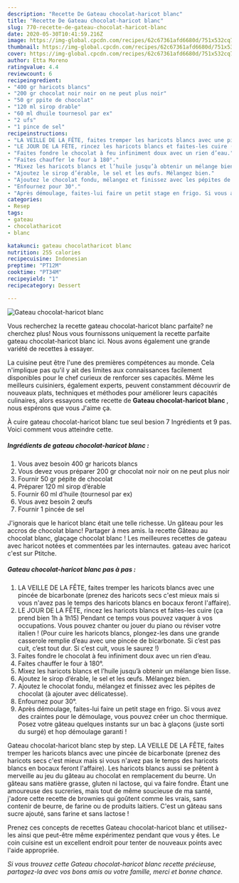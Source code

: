```yaml
---
description: "Recette De Gateau chocolat-haricot blanc"
title: "Recette De Gateau chocolat-haricot blanc"
slug: 770-recette-de-gateau-chocolat-haricot-blanc
date: 2020-05-30T10:41:59.216Z
image: https://img-global.cpcdn.com/recipes/62c67361afd6680d/751x532cq70/gateau-chocolat-haricot-blanc-photo-principale-de-la-recette.jpg
thumbnail: https://img-global.cpcdn.com/recipes/62c67361afd6680d/751x532cq70/gateau-chocolat-haricot-blanc-photo-principale-de-la-recette.jpg
cover: https://img-global.cpcdn.com/recipes/62c67361afd6680d/751x532cq70/gateau-chocolat-haricot-blanc-photo-principale-de-la-recette.jpg
author: Etta Moreno
ratingvalue: 4.4
reviewcount: 6
recipeingredient:
- "400 gr haricots blancs"
- "200 gr chocolat noir noir on ne peut plus noir"
- "50 gr ppite de chocolat"
- "120 ml sirop drable"
- "60 ml dhuile tournesol par ex"
- "2 ufs"
- "1 pince de sel"
recipeinstructions:
- "LA VEILLE DE LA FÊTE, faites tremper les haricots blancs avec une pincée de bicarbonate (prenez des haricots secs c&#39;est mieux mais si vous n&#39;avez pas le temps des haricots blancs en bocaux feront l&#39;affaire)."
- "LE JOUR DE LA FÊTE, rincez les haricots blancs et faites-les cuire (ça prend bien 1h à 1h15) Pendant ce temps vous pouvez vaquer à vos occupations. Vous pouvez chanter ou jouer du piano ou réviser votre italien ! (Pour cuire les haricots blancs, plongez-les dans une grande casserole remplie d’eau avec une pincée de bicarbonate. Si c’est pas cuit, c’est tout dur. Si c’est cuit, vous le saurez !)"
- "Faites fondre le chocolat à feu infiniment doux avec un rien d’eau."
- "Faites chauffer le four à 180°."
- "Mixez les haricots blancs et l’huile jusqu’à obtenir un mélange bien lisse."
- "Ajoutez le sirop d’érable, le sel et les œufs. Mélangez bien."
- "Ajoutez le chocolat fondu, mélangez et finissez avec les pépites de chocolat (à ajouter avec délicatesse)."
- "Enfournez pour 30°."
- "Après démoulage, faites-lui faire un petit stage en frigo. Si vous avez des craintes pour le démoulage, vous pouvez créer un choc thermique. Posez votre gâteau quelques instants sur un bac à glaçons (juste sorti du surgé) et hop démoulage garanti !"
categories:
- Resep
tags:
- gateau
- chocolatharicot
- blanc

katakunci: gateau chocolatharicot blanc 
nutrition: 255 calories
recipecuisine: Indonesian
preptime: "PT12M"
cooktime: "PT34M"
recipeyield: "1"
recipecategory: Dessert

---
```



![Gateau chocolat-haricot blanc](https://img-global.cpcdn.com/recipes/62c67361afd6680d/751x532cq70/gateau-chocolat-haricot-blanc-photo-principale-de-la-recette.jpg)

Vous recherchez la recette gateau chocolat-haricot blanc parfaite? ne cherchez plus! Nous vous fournissons uniquement la recette parfaite gateau chocolat-haricot blanc ici. Nous avons également une grande variété de recettes à essayer.

La cuisine peut être l'une des premières compétences au monde. Cela n'implique pas qu'il y ait des limites aux connaissances facilement disponibles pour le chef curieux de renforcer ses capacités. Même les meilleurs cuisiniers, également experts, peuvent constamment découvrir de nouveaux plats, techniques et méthodes pour améliorer leurs capacités culinaires, alors essayons cette recette de <strong> Gateau chocolat-haricot blanc </strong>, nous espérons que vous J'aime ça.

<!--inarticleads1-->

À cuire gateau chocolat-haricot blanc tue seul besion 7 Ingrédients et 9 pas. Voici comment vous atteindre cette.

##### Ingrédients de gateau chocolat-haricot blanc :

1. Vous avez besoin 400 gr haricots blancs
1. Vous devez vous préparer 200 gr chocolat noir noir on ne peut plus noir
1. Fournir 50 gr pépite de chocolat
1. Préparer 120 ml sirop d’érable
1. Fournir 60 ml d’huile (tournesol par ex)
1. Vous avez besoin 2 œufs
1. Fournir 1 pincée de sel


J&#39;ignorais que le haricot blanc était une telle richesse. Un gâteau pour les accros de chocolat blanc! Partager à mes amis. la recette Gâteau au chocolat blanc, glaçage chocolat blanc ! Les meilleures recettes de gateau avec haricot notées et commentées par les internautes. gateau avec haricot c&#39;est sur Ptitche. 

<!--inarticleads2-->

##### Gateau chocolat-haricot blanc pas à pas :

1. LA VEILLE DE LA FÊTE, faites tremper les haricots blancs avec une pincée de bicarbonate (prenez des haricots secs c&#39;est mieux mais si vous n&#39;avez pas le temps des haricots blancs en bocaux feront l&#39;affaire).
1. LE JOUR DE LA FÊTE, rincez les haricots blancs et faites-les cuire (ça prend bien 1h à 1h15) Pendant ce temps vous pouvez vaquer à vos occupations. Vous pouvez chanter ou jouer du piano ou réviser votre italien ! (Pour cuire les haricots blancs, plongez-les dans une grande casserole remplie d’eau avec une pincée de bicarbonate. Si c’est pas cuit, c’est tout dur. Si c’est cuit, vous le saurez !)
1. Faites fondre le chocolat à feu infiniment doux avec un rien d’eau.
1. Faites chauffer le four à 180°.
1. Mixez les haricots blancs et l’huile jusqu’à obtenir un mélange bien lisse.
1. Ajoutez le sirop d’érable, le sel et les œufs. Mélangez bien.
1. Ajoutez le chocolat fondu, mélangez et finissez avec les pépites de chocolat (à ajouter avec délicatesse).
1. Enfournez pour 30°.
1. Après démoulage, faites-lui faire un petit stage en frigo. Si vous avez des craintes pour le démoulage, vous pouvez créer un choc thermique. Posez votre gâteau quelques instants sur un bac à glaçons (juste sorti du surgé) et hop démoulage garanti !


Gateau chocolat-haricot blanc step by step. LA VEILLE DE LA FÊTE, faites tremper les haricots blancs avec une pincée de bicarbonate (prenez des haricots secs c&#39;est mieux mais si vous n&#39;avez pas le temps des haricots blancs en bocaux feront l&#39;affaire). Les haricots blancs aussi se prêtent à merveille au jeu du gâteau au chocolat en remplacement du beurre. Un gâteau sans matière grasse, gluten ni lactose, qui va faire fondre. Étant une amoureuse des sucreries, mais tout de même soucieuse de ma santé, j&#39;adore cette recette de brownies qui goûtent comme les vrais, sans contenir de beurre, de farine ou de produits laitiers. C&#39;est un gâteau sans sucre ajouté, sans farine et sans lactose ! 

<!--inarticleads1-->

<p>
Prenez ces concepts de recettes Gateau chocolat-haricot blanc et utilisez-les ainsi que peut-être même expérimentez pendant que vous y êtes. Le coin cuisine est un excellent endroit pour tenter de nouveaux points avec l'aide appropriée.
</p>

<p>
<i>Si vous trouvez cette Gateau chocolat-haricot blanc recette précieuse, partagez-la avec vos bons amis ou votre famille, merci et bonne chance.</i>
</p>

